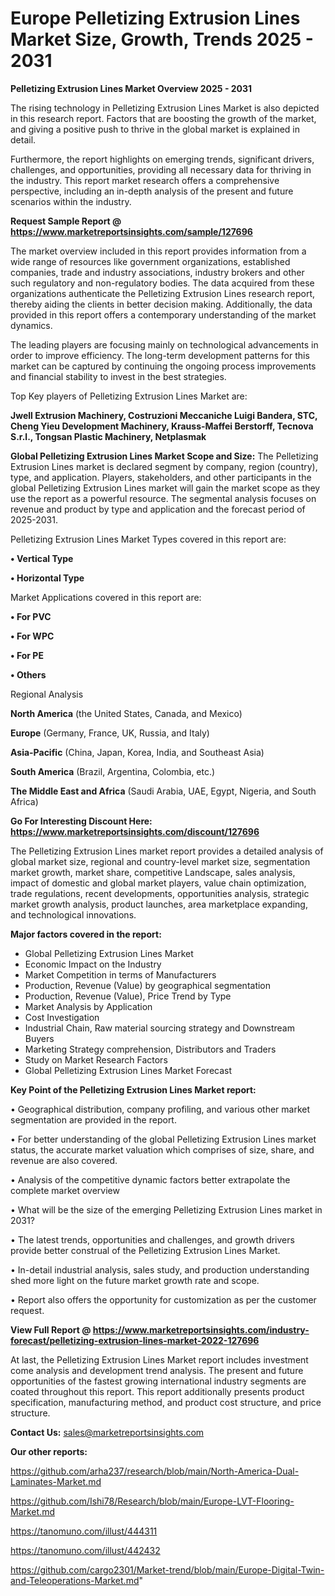  # Europe Pelletizing Extrusion Lines Market Size, Growth, Trends 2025 - 2031

<Strong> Pelletizing Extrusion Lines Market Overview 2025 - 2031</strong>

The rising technology in Pelletizing Extrusion Lines Market is also depicted in this research report. Factors that are boosting the growth of the market, and giving a positive push to thrive in the global market is explained in detail.

Furthermore, the report highlights on emerging trends, significant drivers, challenges, and opportunities, providing all necessary data for thriving in the industry. This report market research offers a comprehensive perspective, including an in-depth analysis of the present and future scenarios within the industry.

<strong>Request Sample Report @ <a href=https://www.marketreportsinsights.com/sample/127696>https://www.marketreportsinsights.com/sample/127696</a></strong>

The market overview included in this report provides information from a wide range of resources like government organizations, established companies, trade and industry associations, industry brokers and other such regulatory and non-regulatory bodies. The data acquired from these organizations authenticate the Pelletizing Extrusion Lines research report, thereby aiding the clients in better decision making. Additionally, the data provided in this report offers a contemporary understanding of the market dynamics.

The leading players are focusing mainly on technological advancements in order to improve efficiency. The long-term development patterns for this market can be captured by continuing the ongoing process improvements and financial stability to invest in the best strategies.

Top Key players of Pelletizing Extrusion Lines Market are:

<strong>Jwell Extrusion Machinery, Costruzioni Meccaniche Luigi Bandera, STC, Cheng Yieu Development Machinery, Krauss-Maffei Berstorff, Tecnova S.r.l., Tongsan Plastic Machinery, Netplasmak</strong>

<strong><b>Global Pelletizing Extrusion Lines Market Scope and Size:</b></strong>
The Pelletizing Extrusion Lines market is declared segment by company, region (country), type, and application. Players, stakeholders, and other participants in the global Pelletizing Extrusion Lines market will gain the market scope as they use the report as a powerful resource. The segmental analysis focuses on revenue and product by type and application and the forecast period of 2025-2031.

Pelletizing Extrusion Lines Market Types covered in this report are:

<strong>• Vertical Type

• Horizontal Type</strong>

Market Applications covered in this report are:

<strong>• For PVC

• For WPC

• For PE

• Others</strong> 

Regional Analysis

<strong>North America</strong> (the United States, Canada, and Mexico)

<strong>Europe</strong> (Germany, France, UK, Russia, and Italy)

<strong>Asia-Pacific</strong> (China, Japan, Korea, India, and Southeast Asia)

<strong>South America</strong> (Brazil, Argentina, Colombia, etc.)

<strong>The Middle East and Africa</strong> (Saudi Arabia, UAE, Egypt, Nigeria, and South Africa)

<strong>Go For Interesting Discount Here: <a href=https://www.marketreportsinsights.com/discount/127696>https://www.marketreportsinsights.com/discount/127696</a></strong>

The Pelletizing Extrusion Lines market report provides a detailed analysis of global market size, regional and country-level market size, segmentation market growth, market share, competitive Landscape, sales analysis, impact of domestic and global market players, value chain optimization, trade regulations, recent developments, opportunities analysis, strategic market growth analysis, product launches, area marketplace expanding, and technological innovations.

<strong><b>Major factors covered in the report:</b></strong>
<ul>
  <li>Global Pelletizing Extrusion Lines Market </li>
  <li>Economic Impact on the Industry</li>
  <li>Market Competition in terms of Manufacturers</li>
  <li>Production, Revenue (Value) by geographical segmentation</li>
  <li>Production, Revenue (Value), Price Trend by Type</li>
  <li>Market Analysis by Application</li>
  <li>Cost Investigation</li>
  <li>Industrial Chain, Raw material sourcing strategy and Downstream Buyers</li>
  <li>Marketing Strategy comprehension, Distributors and Traders</li>
  <li>Study on Market Research Factors</li>
  <li>Global Pelletizing Extrusion Lines Market Forecast</li>
</ul>

<strong><b>Key Point of the Pelletizing Extrusion Lines Market report:</b></strong>

• Geographical distribution, company profiling, and various other market segmentation are provided in the report.

• For better understanding of the global Pelletizing Extrusion Lines market status, the accurate market valuation which comprises of size, share, and revenue are also covered.

• Analysis of the competitive dynamic factors better extrapolate the complete market overview

• What will be the size of the emerging Pelletizing Extrusion Lines market in 2031?

• The latest trends, opportunities and challenges, and growth drivers provide better construal of the Pelletizing Extrusion Lines Market.

• In-detail industrial analysis, sales study, and production understanding shed more light on the future market growth rate and scope.

• Report also offers the opportunity for customization as per the customer request.

<strong><b>View Full Report @ <a href=https://www.marketreportsinsights.com/industry-forecast/pelletizing-extrusion-lines-market-2022-127696>https://www.marketreportsinsights.com/industry-forecast/pelletizing-extrusion-lines-market-2022-127696</a></b></strong>


At last, the Pelletizing Extrusion Lines Market report includes investment come analysis and development trend analysis. The present and future opportunities of the fastest growing international industry segments are coated throughout this report. This report additionally presents product specification, manufacturing method, and product cost structure, and price structure.

<strong>Contact Us:</strong>
sales@marketreportsinsights.com

<strong>Our other reports:</strong>

<a href=https://github.com/arha237/research/blob/main/North-America-Dual-Laminates-Market.md>https://github.com/arha237/research/blob/main/North-America-Dual-Laminates-Market.md</a>

<a href=https://github.com/Ishi78/Research/blob/main/Europe-LVT-Flooring-Market.md>https://github.com/Ishi78/Research/blob/main/Europe-LVT-Flooring-Market.md</a>

<a href=https://tanomuno.com/illust/444311>https://tanomuno.com/illust/444311</a>

<a href=https://tanomuno.com/illust/442432>https://tanomuno.com/illust/442432</a>

<a href=https://github.com/cargo2301/Market-trend/blob/main/Europe-Digital-Twin-and-Teleoperations-Market.md>https://github.com/cargo2301/Market-trend/blob/main/Europe-Digital-Twin-and-Teleoperations-Market.md</a>"
